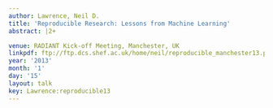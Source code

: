 ```yaml
---
author: Lawrence, Neil D.
title: 'Reproducible Research: Lessons from Machine Learning'
abstract: |2+

venue: RADIANT Kick-off Meeting, Manchester, UK
linkpdf: ftp://ftp.dcs.shef.ac.uk/home/neil/reproducible_manchester13.pdf
year: '2013'
month: '1'
day: '15'
layout: talk
key: Lawrence:reproducible13
---
```

